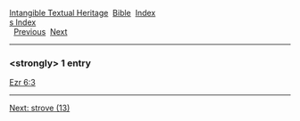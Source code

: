 [Intangible Textual Heritage](../../index)  [Bible](../index) 
[Index](index)   
[s Index](_s_)  
  [Previous](c11040)  [Next](c11042) 

------------------------------------------------------------------------

### &lt;strongly&gt; 1 entry

[Ezr 6:3](../kjv/ezr006.htm#003)  

------------------------------------------------------------------------

[Next: strove (13)](c11042)
